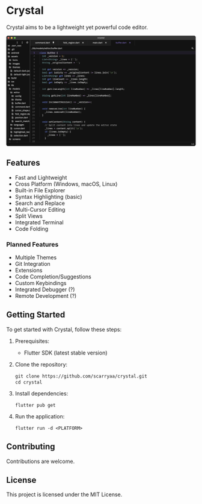 # Crystal

Crystal aims to be a lightweight yet powerful code editor.

![Crystal Editor Screenshot](assets/images/sc-1.png)

## Features
- Fast and Lightweight
- Cross Platform (Windows, macOS, Linux)
- Built-in File Explorer
- Syntax Highlighting (basic)
- Search and Replace
- Multi-Cursor Editing
- Split Views
- Integrated Terminal
- Code Folding

### Planned Features
- Multiple Themes
- Git Integration
- Extensions
- Code Completion/Suggestions
- Custom Keybindings
- Integrated Debugger (?)
- Remote Development (?)

## Getting Started
To get started with Crystal, follow these steps:

1. Prerequisites:
   - Flutter SDK (latest stable version)

2. Clone the repository:
   ```
   git clone https://github.com/scarryaa/crystal.git
   cd crystal
   ```

3. Install dependencies:
   ```
   flutter pub get
   ```

4. Run the application:
   ```
   flutter run -d <PLATFORM>
   ```

## Contributing
Contributions are welcome.

## License
This project is licensed under the MIT License.
